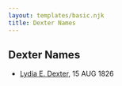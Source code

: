 ```yaml
---
layout: templates/basic.njk
title: Dexter Names
---
```

## Dexter Names
- [Lydia E. Dexter](/people/6/67357568), 15 AUG 1826